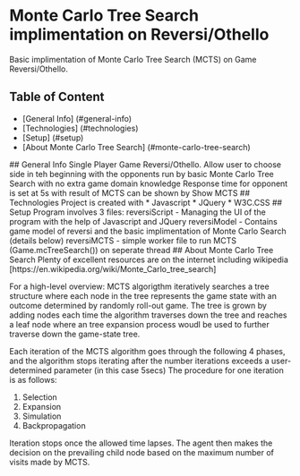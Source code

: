 # Monte Carlo Tree Search implimentation on Reversi/Othello
Basic implimentation of Monte Carlo Tree Search (MCTS) on Game Reversi/Othello.

## Table of Content
* [General Info] (#general-info)
* [Technologies] (#technologies)
* [Setup] (#setup)
* [About Monte Carlo Tree Search] (#monte-carlo-tree-search)

<a name="general-info">
## General Info
Single Player Game Reversi/Othello.
Allow user to choose side in teh beginning with the opponents run by basic Monte Carlo Tree Search with no extra game domain knowledge
Response time for opponent is set at 5s with result of MCTS can be shown by Show MCTS

<a name="technologies">
## Technologies
Project is created with
* Javascript
* JQuery
* W3C.CSS

<a name="setup">
## Setup
Program involves 3 files:
reversiScript - Managing the UI of the program with the help of Javascript and JQuery
reversiModel - Contains game model of reversi and the basic implimentation of Monte Carlo Search (details below)
reversiMCTS - simple worker file to run MCTS (Game.mcTreeSearch()) on seperate thread

<a name="monte-carlo-tree-search">
## About Monte Carlo Tree Search
Plenty of excellent resources are on the internet including wikipedia [https://en.wikipedia.org/wiki/Monte_Carlo_tree_search]

For a high-level overview:
MCTS algorigthm iteratively searches a tree structure where each node in the tree represents the game state with an outcome determined by randomly roll-out game. The tree is grown by adding nodes each time the algorithm traverses down the tree and reaches a leaf node where an tree expansion process woudl be used to further traverse down the game-state tree.

Each iteration of the MCTS algorithm goes through the following 4 phases, and the algorithm stops iterating after the number iterations exceeds a user-determined parameter (in this case 5secs) The procedure for one iteration is as follows:
1. Selection
2. Expansion
3. Simulation
4. Backpropagation

Iteration stops once the allowed time lapses. The agent then makes the decision on the prevailing child node based on the maximum number of visits made by MCTS.